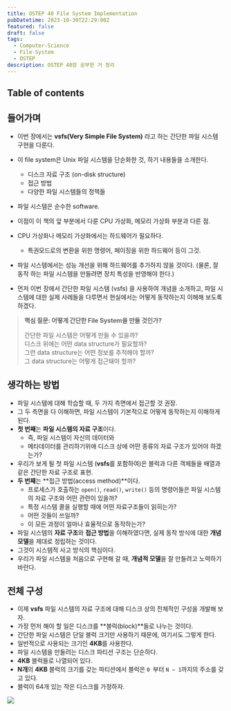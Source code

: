 ```yaml
---
title: OSTEP 40 File System Implementation
pubDatetime: 2023-10-30T22:29:00Z
featured: false
draft: false
tags:
  - Computer-Science
  - File-System
  - OSTEP
description: OSTEP 40장 공부한 거 정리
---
```


## Table of contents

## 들어가며

- 이번 장에서는 **vsfs(Very Simple File System)** 라고 하는 간단한 파일 시스템 구현을 다룬다.
- 이 file system은 Unix 파일 시스템을 단순화한 것, 하기 내용들을 소개한다.

  - 디스크 자료 구조 (on-disk structure)
  - 접근 방법
  - 다양한 파일 시스템들의 정책들

- 파일 시스템은 순수한 software.
- 이점이 이 책의 앞 부분에서 다룬 CPU 가상화, 메모리 가상화 부분과 다른 점.
- CPU 가상화나 메모리 가상화에서는 하드웨어가 필요하다.
  - 특권모드로의 변환을 위한 명령어, 페이징을 위한 하드웨어 등이 그것.
- 파일 시스템에서는 성능 개선을 위해 하드웨어를 추가하지 않을 것이다. (물론, 잘 동작 하는 파일 시스템을 만들려면 장치 특성을 반영해야 한다.)
- 먼저 이번 장에서 간단한 파일 시스템 (vsfs) 을 사용하여 개념을 소개하고, 파일 시스템에 대한 실제 사례들을 다루면서 현실에서는 어떻게 동작하는지 이해해 보도록 하겠다.

> **핵심 질문: 어떻게 간단한 File System을 만들 것인가?**
>
> 간단한 파일 시스템은 어떻게 만들 수 있을까?  
> 디스크 위에는 어떤 data structure가 필요할까?  
> 그런 data structure는 어떤 정보를 추적해야 할까?  
> 그 data structure는 어떻게 접근돼야 할까?

## 생각하는 방법

- 파일 시스템에 대해 학습할 때, 두 가지 측면에서 접근할 것 권장.
- 그 두 측면을 다 이해하면, 파일 시스템이 기본적으로 어떻게 동작하는지 이해하게 된다.
- **첫 번째**는 **파일 시스템의 자료 구조**이다.
  - 즉, 파일 시스템이 자신의 데이터와
  - 메타데이터를 관리하기위애 디스크 상에 어떤 종류의 자료 구조가 있어야 하겠는가?
- 우리가 보게 될 첫 파일 시스템 (**vsfs**를 포함하여)은 블럭과 다른 객체들을 배열과 같은 간단한 자료 구조로 표현.
- **두 번째**는 **접근 방법(access method)**이다.
  - 프로세스가 호출하는 `open()`, `read()`, `write()` 등의 명령어들은 파일 시스템의 자료 구조와 어떤 관련이 있을까?
  - 특정 시스템 콜을 실행할 때에 어떤 자료구조들이 읽히는가?
  - 어떤 것들이 쓰일까?
  - 이 모든 과정이 얼마나 효율적으로 동작하는가?
- 파일 시스템의 **자료 구조**와 **접근 방법**을 이해하였다면, 실제 동작 방식에 대한 **개념 모델**을 제대로 정립하는 것이다.
- 그것이 시스템적 사고 방식의 핵심이다.
- 우리가 파일 시스템을 처음으로 구현해 갈 때, **개념적 모델**을 잘 만들려고 노력하기 바란다.

## 전체 구성

- 이제 **vsfs** 파일 시스템의 자료 구조에 대해 디스크 상의 전체적인 구성을 개발해 보자.
- 가장 먼저 해야 할 일은 디스크를 **블럭(block)**들로 나누는 것이다.
- 간단한 파일 시스템은 단일 블럭 크기만 사용하기 때문에, 여기서도 그렇게 한다.
- 일반적으로 사용되는 크기인 **4KB**를 사용한다.
- 파일 시스템을 만들려는 디스크 파티션 구조는 단순하다.
- **4KB** 블럭들로 나열되어 있다.
- **N개**의 **4KB** 블럭의 크기를 갖는 파티션에서 블럭은 `0 `부터 `N − 1`까지의 주소를 갖고 있다.
- 블럭이 64개 있는 작은 디스크를 가정하자.

![](https://res.cloudinary.com/gyunseo-blog/image/upload/f_auto/v1698686308/image_x1rlbt.png)
